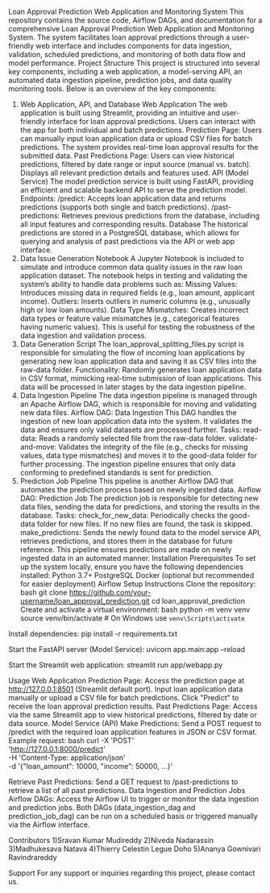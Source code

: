 Loan Approval Prediction Web Application and Monitoring System
This repository contains the source code, Airflow DAGs, and documentation for a comprehensive Loan Approval Prediction Web Application and Monitoring System. The system facilitates loan approval predictions through a user-friendly web interface and includes components for data ingestion, validation, scheduled predictions, and monitoring of both data flow and model performance.
Project Structure
This project is structured into several key components, including a web application, a model-serving API, an automated data ingestion pipeline, prediction jobs, and data quality monitoring tools. Below is an overview of the key components:
1. Web Application, API, and Database
Web Application
The web application is built using Streamlit, providing an intuitive and user-friendly interface for loan approval predictions. Users can interact with the app for both individual and batch predictions.
Prediction Page:
Users can manually input loan application data or upload CSV files for batch predictions.
The system provides real-time loan approval results for the submitted data.
Past Predictions Page:
Users can view historical predictions, filtered by date range or input source (manual vs. batch).
Displays all relevant prediction details and features used.
API (Model Service)
The model prediction service is built using FastAPI, providing an efficient and scalable backend API to serve the prediction model.
Endpoints:
/predict: Accepts loan application data and returns predictions (supports both single and batch predictions).
/past-predictions: Retrieves previous predictions from the database, including all input features and corresponding results.
Database
The historical predictions are stored in a PostgreSQL database, which allows for querying and analysis of past predictions via the API or web app interface.
2. Data Issue Generation Notebook
A Jupyter Notebook is included to simulate and introduce common data quality issues in the raw loan application dataset. The notebook helps in testing and validating the system’s ability to handle data problems such as:
Missing Values: Introduces missing data in required fields (e.g., loan amount, applicant income).
Outliers: Inserts outliers in numeric columns (e.g., unusually high or low loan amounts).
Data Type Mismatches: Creates incorrect data types or feature value mismatches (e.g., categorical features having numeric values).
This is useful for testing the robustness of the data ingestion and validation process.
3. Data Generation Script
The loan_approval_splitting_files.py script is responsible for simulating the flow of incoming loan applications by generating new loan application data and saving it as CSV files into the raw-data folder.
Functionality:
Randomly generates loan application data in CSV format, mimicking real-time submission of loan applications.
This data will be processed in later stages by the data ingestion pipeline.
4. Data Ingestion Pipeline
The data ingestion pipeline is managed through an Apache Airflow DAG, which is responsible for moving and validating new data files.
Airflow DAG: Data Ingestion
This DAG handles the ingestion of new loan application data into the system. It validates the data and ensures only valid datasets are processed further.
Tasks:
read-data: Reads a randomly selected file from the raw-data folder.
validate-and-move: Validates the integrity of the file (e.g., checks for missing values, data type mismatches) and moves it to the good-data folder for further processing.
The ingestion pipeline ensures that only data conforming to predefined standards is sent for prediction.
5. Prediction Job Pipeline
This pipeline is another Airflow DAG that automates the prediction process based on newly ingested data.
Airflow DAG: Prediction Job
The prediction job is responsible for detecting new data files, sending the data for predictions, and storing the results in the database.
Tasks:
check_for_new_data: Periodically checks the good-data folder for new files. If no new files are found, the task is skipped.
make_predictions: Sends the newly found data to the model service API, retrieves predictions, and stores them in the database for future reference.
This pipeline ensures predictions are made on newly ingested data in an automated manner.
Installation
Prerequisites
To set up the system locally, ensure you have the following dependencies installed:
Python 3.7+
PostgreSQL
Docker (optional but recommended for easier deployment)
Airflow
Setup Instructions
Clone the repository:
bash
git clone https://github.com/your-username/loan_approval_prediction.git
cd loan_approval_prediction
Create and activate a virtual environment:
bash
python -m venv venv
source venv/bin/activate # On Windows use `venv\Scripts\activate`

Install dependencies:
pip install -r requirements.txt
 
Start the FastAPI server (Model Service):
uvicorn app.main:app –reload
 
Start the Streamlit web application:
streamlit run app/webapp.py
 
Usage
Web Application
Prediction Page: Access the prediction page at http://127.0.0.1:8501 (Streamlit default port).
Input loan application data manually or upload a CSV file for batch predictions.
Click "Predict" to receive the loan approval prediction results.
Past Predictions Page: Access via the same Streamlit app to view historical predictions, filtered by date or data source.
Model Service (API)
Make Predictions:
Send a POST request to /predict with the required loan application features in JSON or CSV format.
Example request:
bash
curl -X 'POST' \
'http://127.0.0.1:8000/predict' \
 -H 'Content-Type: application/json' \
 -d '{"loan_amount": 10000, "income": 50000, ...}'
 
Retrieve Past Predictions:
Send a GET request to /past-predictions to retrieve a list of all past predictions.
Data Ingestion and Prediction Jobs
Airflow DAGs:
Access the Airflow UI to trigger or monitor the data ingestion and prediction jobs.
Both DAGs (data_ingestion_dag and prediction_job_dag) can be run on a scheduled basis or triggered manually via the Airflow interface.

Contributors
1)Sravan Kumar Mudireddy
2)Niveda Nadarassin
3)Madhukesava Natava
4)Thierry Celestin Legue Doho
5)Ananya Gownivari Ravindrareddy
 
Support
For any support or inquiries regarding this project, please contact us.

 
